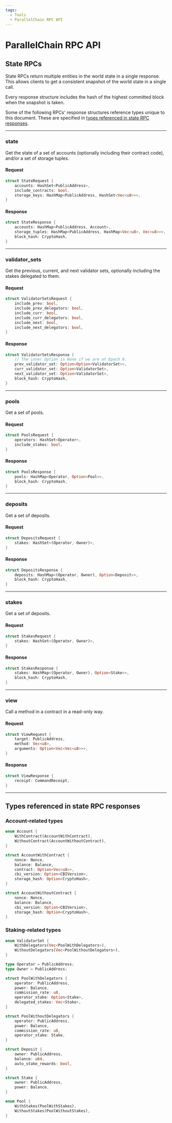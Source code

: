 ```yaml
---
tags:
  - Tools
  - ParallelChain RPC API
---
```


# ParallelChain RPC API

## State RPCs

State RPCs return multiple entities in the world state in a single response. This allows clients to get a consistent snapshot of the world state in a single call.

Every response structure includes the hash of the highest committed block when the snapshot is taken.

Some of the following RPCs' response structures reference types unique to this document. These are specified in [types referenced in state RPC responses](#types-referenced-in-state-rpc-responses).

---

### state

Get the state of a set of accounts (optionally including their contract code), and/or a set of storage tuples.

#### Request

```rust
struct StateRequest {
    accounts: HashSet<PublicAddress>,
    include_contracts: bool,
    storage_keys: HashMap<PublicAddress, HashSet<Vec<u8>>>,
}
```

#### Response

```rust
struct StateResponse {
    accounts: HashMap<PublicAddress, Account>,
    storage_tuples: HashMap<PublicAddress, HashMap<Vec<u8>, Vec<u8>>>,
    block_hash: CryptoHash,
}
```

---

### validator_sets

Get the previous, current, and next validator sets, optionally including the stakes delegated to them.  

#### Request

```rust
struct ValidatorSetsRequest {
    include_prev: bool,
    include_prev_delegators: bool,
    include_curr: bool,
    include_curr_delegators: bool,
    include_next: bool,
    include_next_delegators: bool,
}
```

#### Response

```rust
struct ValidatorSetsResponse {
    // The inner Option is None if we are at Epoch 0.
    prev_validator_set: Option<Option<ValidatorSet>>,
    curr_validator_set: Option<ValidatorSet>,
    next_validator_set: Option<ValidatorSet>,
    block_hash: CryptoHash,
}
```

---

### pools

Get a set of pools.

#### Request

```rust
struct PoolsRequest {
    operators: HashSet<Operator>,
    include_stakes: bool,
}
```

#### Response

```rust
struct PoolsResponse {
    pools: HashMap<Operator, Option<Pool>>,
    block_hash: CryptoHash,
}
```

---

### deposits

Get a set of deposits.

#### Request

```rust
struct DepositsRequest {
    stakes: HashSet<(Operator, Owner)>,
}
```

#### Response

```rust
struct DepositsResponse {
    deposits: HashMap<(Operator, Owner), Option<Deposit>>,
    block_hash: CryptoHash,
}
```

---

### stakes

Get a set of deposits.

#### Request

```rust
struct StakesRequest {
    stakes: HashSet<(Operator, Owner)>,
}
```

#### Response

```rust
struct StakesResponse {
    stakes: HashMap<(Operator, Owner), Option<Stake>>,
    block_hash: CryptoHash,
}
```

---

### view

Call a method in a contract in a read-only way.

#### Request

```rust
struct ViewRequest {
    target: PublicAddress,
    method: Vec<u8>,
    arguments: Option<Vec<Vec<u8>>>,
}
```

#### Response

```rust
struct ViewResponse {
    receipt: CommandReceipt,
}
```

---

## Types referenced in state RPC responses

### Account-related types
```rust
enum Account {
    WithContract(AccountWithContract),
    WithoutContract(AccountWithoutContract),
}

struct AccountWithContract {
    nonce: Nonce,
    balance: Balance,
    contract: Option<Vec<u8>>, 
    cbi_version: Option<CBIVersion>,
    storage_hash: Option<CryptoHash>,
}

struct AccountWithoutContract {
    nonce: Nonce,
    balance: Balance,
    cbi_version: Option<CBIVersion>,
    storage_hash: Option<CryptoHash>,
}
```

### Staking-related types 

```rust
enum ValidatorSet {
    WithDelegators(Vec<PoolWithDelegators>),
    WithoutDelegators(Vec<PoolWithoutDelegators>),
}

type Operator = PublicAddress;
type Owner = PublicAddress;

struct PoolWithDelegators {
    operator: PublicAddress,
    power: Balance,
    commission_rate: u8, 
    operator_stake: Option<Stake>,
    delegated_stakes: Vec<Stake>,
}

struct PoolWithoutDelegators {
    operator: PublicAddress,
    power: Balance,
    commission_rate: u8, 
    operator_stake: Stake,
}

struct Deposit {
    owner: PublicAddress,
    balance: u64,
    auto_stake_rewards: bool,
}

struct Stake {
    owner: PublicAddress,
    power: Balance,
}

enum Pool {
    WithStakes(PoolWithStakes),
    WithoutStakes(PoolWithoutStakes),
}
```